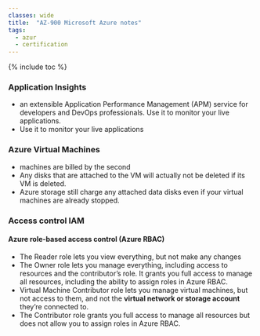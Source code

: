 ```yaml
---
classes: wide
title:  "AZ-900 Microsoft Azure notes"
tags:
  - azur
  - certification
---
```

{% include toc %}

### Application Insights

- an extensible Application Performance Management (APM) service for developers and DevOps professionals. Use it to monitor your live applications.
- Use it to monitor your live applications

### Azure Virtual Machines

- machines are billed by the second
- Any disks that are attached to the VM will actually not be deleted if its VM is deleted.
- Azure storage still charge any attached data disks even if your virtual machines are already stopped.

### Access control IAM

#### Azure role-based access control (Azure RBAC) 

- The Reader role lets you view everything, but not make any changes
- The Owner role lets you manage everything, including access to resources and the contributor’s role. It grants you full access to manage all resources, including the ability to assign roles in Azure RBAC.
- Virtual Machine Contributor role lets you manage virtual machines, but not access to them, and not the **virtual network or storage account** they’re connected to.
- The Contributor role grants you full access to manage all resources but does not allow you to assign roles in Azure RBAC.

